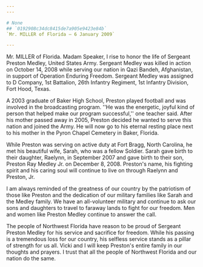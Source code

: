```yaml
---
---

# None
## `0192908c34dc8415de7a905e9423e84b`
`Mr. MILLER of Florida — 6 January 2009`

---
```



Mr. MILLER of Florida. Madam Speaker, I rise to honor the life of 
Sergeant Preston Medley, United States Army. Sergeant Medley was killed 
in action on October 14, 2008 while serving our nation in Qazi Bandeh, 
Afghanistan, in support of Operation Enduring Freedom. Sergeant Medley 
was assigned to D Company, 1st Battalion, 26th Infantry Regiment, 1st 
Infantry Division, Fort Hood, Texas.

A 2003 graduate of Baker High School, Preston played football and was 
involved in the broadcasting program. ''He was the energetic, joyful 
kind of person that helped make our program successful,'' one teacher 
said. After his mother passed away in 2005, Preston decided he wanted 
to serve this nation and joined the Army. He will now go to his eternal 
resting place next to his mother in the Pyron Chapel Cemetery in Baker, 
Florida.

While Preston was serving on active duty at Fort Bragg, North 
Carolina, he met his beautiful wife, Sarah, who was a fellow Soldier. 
Sarah gave birth to their daughter, Raelynn, in September 2007 and gave 
birth to their son, Preston Ray Medley Jr. on December 8, 2008. 
Preston's name, his fighting spirit and his caring soul will continue 
to live on through Raelynn and Preston, Jr.

I am always reminded of the greatness of our country by the 
patriotism of those like Preston and the dedication of our military 
families like Sarah and the Medley family. We have an all-volunteer 
military and continue to ask our sons and daughters to travel to 
faraway lands to fight for our freedom. Men and women like Preston 
Medley continue to answer the call.

The people of Northwest Florida have reason to be proud of Sergeant 
Preston Medley for his service and sacrifice for freedom. While his 
passing is a tremendous loss for our country, his selfless service 
stands as a pillar of strength for us all. Vicki and I will keep 
Preston's entire family in our thoughts and prayers. I trust that all 
the people of Northwest Florida and our nation do the same.
